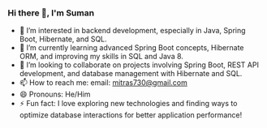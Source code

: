 ### Hi there 👋, I'm Suman

- 👀 I’m interested in backend development, especially in Java, Spring Boot, Hibernate, and SQL.
- 🌱 I’m currently learning advanced Spring Boot concepts, Hibernate ORM, and improving my skills in SQL and Java 8.
- 💞️ I’m looking to collaborate on projects involving Spring Boot, REST API development, and database management with Hibernate and SQL.
- 📫 How to reach me:  email: mitras730@gmail.com
- 😄 Pronouns: He/Him
- ⚡ Fun fact: I love exploring new technologies and finding ways to optimize database interactions for better application performance!

<!---
suman3001/suman3001 is a ✨ special ✨ repository because its `README.md` (this file) appears on your GitHub profile.
You can click the Preview link to take a look at your changes.
--->
